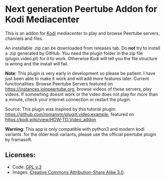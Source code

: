# Next generation Peertube Addon for Kodi Mediacenter

This is an addon for [Kodi](http://kodi.tv) mediacenter to play and browse Peertube servers, channels and files.

An installable .zip can be downloaded from releases tab.
Do **not** try to install a .zip generated by GitHub. You need the plugin folder in the zip file (plugin.video.pt) for it to work. Otherwise Kodi will tell you the file structure is wrong and the install will fail.

**Note**: This plugin is very early in development so please be patient. I have just been able to make it work and will add more features later. Current functionalities: Browse Peertube Servers featured on https://instances.joinpeertube.org, browse videos of these servers, play videos. If somewhing doesnt work or the video does not play for more than a minute, check your internet connection or restart the plugin.

Source: This plugin was inspired by this tutorial plugin: https://github.com/romanvm/plugin.video.example, featured on https://kodi.wiki/view/HOW-TO:Video_addon 

**Warning**: This app is only compatible with python3 and modern kodi variants. for the older kodi variants, please use the official peertube plugin by framasoft.

## Licenses:

* Code: [GPL v.3](http://www.gnu.org/copyleft/gpl.html)
* Images: [Creative Commons Attribution-Share Alike 3.0](http://creativecommons.org/licenses/by-sa/3.0/us/).